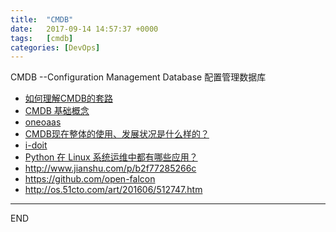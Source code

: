 ```yaml
---
title:  "CMDB"
date:   2017-09-14 14:57:37 +0000
tags:   [cmdb]
categories: [DevOps]
---
```


CMDB --Configuration Management Database 配置管理数据库

- [如何理解CMDB的套路](http://os.51cto.com/art/201609/517522.htm)
- [CMDB 基础概念](http://blog.csdn.net/afandaafandaafanda/article/details/48756495)
- [oneoaas](http://www.oneoaas.com/products)
- [CMDB现在整体的使用、发展状况是什么样的？](https://www.zhihu.com/question/38948780)
- [i-doit](https://www.i-doit.org/news/)
- [Python 在 Linux 系统运维中都有哪些应用？](https://www.zhihu.com/question/21311557)
- http://www.jianshu.com/p/b2f77285266c
- https://github.com/open-falcon
- http://os.51cto.com/art/201606/512747.htm

---
END
